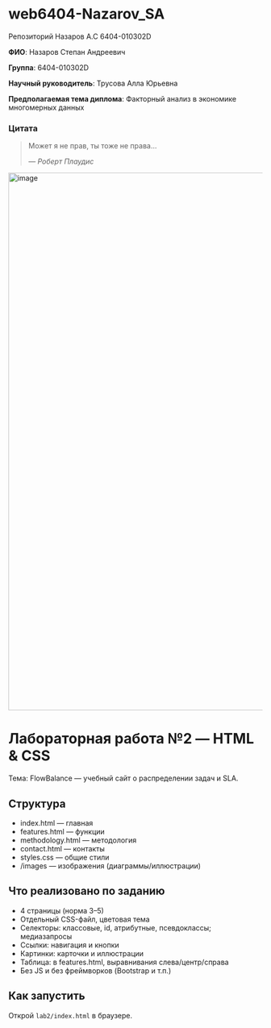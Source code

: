 # web6404-Nazarov_SA
Репозиторий Назаров А.С 6404-010302D  

**ФИО**: Назаров Степан Андреевич  

**Группа**: 6404-010302D  

**Научный руководитель**: Трусова Алла Юрьевна  

**Предполагаемая тема диплома**: <span>Факторный анализ в экономике многомерных данных  

### Цитата

> Может я не прав, ты тоже не права...
> 
> — *Роберт Плаудис*

<img width="800" height="1067" alt="image" src="https://github.com/user-attachments/assets/2c4b3745-dfd2-4227-afa4-7f25d6337214" />

# Лабораторная работа №2 — HTML & CSS

Тема: FlowBalance — учебный сайт о распределении задач и SLA.

## Структура
- index.html — главная
- features.html — функции
- methodology.html — методология
- contact.html — контакты
- styles.css — общие стили
- /images — изображения (диаграммы/иллюстрации)

## Что реализовано по заданию
- 4 страницы (норма 3–5)
- Отдельный CSS-файл, цветовая тема
- Селекторы: классовые, id, атрибутные, псевдоклассы; медиазапросы
- Ссылки: навигация и кнопки
- Картинки: карточки и иллюстрации
- Таблица: в features.html, выравнивания слева/центр/справа
- Без JS и без фреймворков (Bootstrap и т.п.)

## Как запустить
Открой `lab2/index.html` в браузере.




